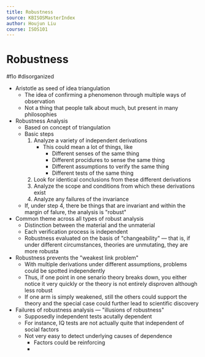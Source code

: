 ```yaml
---
title: Robustness
source: KBISOSMasterIndex
author: Houjun Liu
course: ISOS101
---
```


# Robustness

#flo #disorganized

* Aristotle as seed of idea triangulation
    * The idea of confirming a phenomenon through multiple ways of observation
    * Not a thing that people talk about much, but present in many philosophies
* Robustness Analysis 
    * Based on concept of triangulation
    * Basic steps
         1. Analyze a variety of independent derivations
             * This could mean a lot of things, like
                 * Different senses of the same thing
                 * Different procidures to sense the same thing
                 * Different assumptions to verify the same thing
                 * Different tests of the same thing
         3. Look for identical conclusions from these different derivations
         4. Analyze the scope and conditions from which these derivations exist
         5. Analyze any failures of the invariance
     * If, under step 4, there be things that are invariant and within the margin of falure, the analysis is "robust" 
 * Common theme across all types of robust analysis
     * Distinction between the material and the unmaterial
     * Each verification process is independent
     * Robustness evaluated on the basis of "changeability" — that is, if under different circumstances, theories are unmutating, they are more robusta
 * Robustness prevents the "weakest link problem" 
     * With multiple derivations under different assumptions, problems could be spotted independently
     * Thus, if one point in one senario theory breaks down, you either notice it very quickly or the theory is not entirely disproven although less robust
     * If one arm is simply weakened, still the others could support the theory and the special case could further lead to scientific discovery
 * Failures of robustness analysis — "illusions of robustness"
     * Supposedly independent tests acutally dependent
     * For instance, IQ tests are not actually quite that independent of social factors
     * Not very easy to detect underlying causes of dependence
         * Factors could be reinforcing
         * 